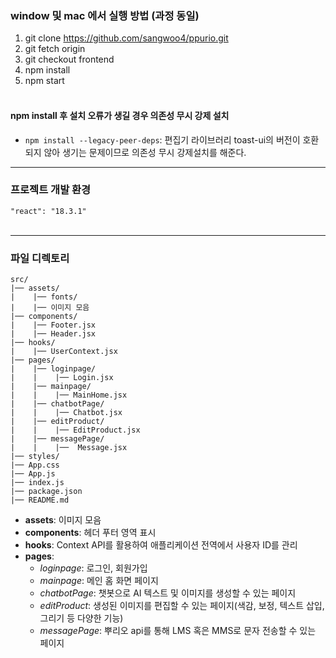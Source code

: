 ### window 및 mac 에서 실행 방법 (과정 동일)

1. git clone https://github.com/sangwoo4/ppurio.git
2. git fetch origin
3. git checkout frontend
4. npm install
5. npm start
<br/><br/>

#### npm install 후 설치 오류가 생길 경우 의존성 무시 강제 설치

- `npm install --legacy-peer-deps`: 편집기 라이브러리 toast-ui의 버전이 호환되지 않아 생기는 문제이므로 의존성 무시 강제설치를 해준다.

***

### 프로젝트 개발 환경

`"react": "18.3.1"`
<br/><br/>


***

### 파일 디렉토리

```
src/
|── assets/
|    |── fonts/
|    |── 이미지 모음
|── components/
|    |── Footer.jsx
|    |── Header.jsx
|── hooks/
|    |── UserContext.jsx
|── pages/
|    |── loginpage/
|    |    |── Login.jsx
|    |── mainpage/
|    |    |── MainHome.jsx
|    |── chatbotPage/
|    |    |── Chatbot.jsx
|    |── editProduct/
|    |    |── EditProduct.jsx
|    |── messagePage/
|    |    |──  Message.jsx
|── styles/
|── App.css
|── App.js
|── index.js
|── package.json
|── README.md
```

- **assets**: 이미지 모음
- **components**: 헤더 푸터 영역 표시
- **hooks**: Context API를 활용하여 애플리케이션 전역에서 사용자 ID를 관리
- **pages**: 
   - *loginpage*: 로그인, 회원가입
   - *mainpage*: 메인 홈 화면 페이지
   - *chatbotPage*: 챗봇으로 AI 텍스트 및 이미지를 생성할 수 있는 페이지
   - *editProduct*: 생성된 이미지를 편집할 수 있는 페이지(색감, 보정, 텍스트 삽입, 그리기 등 다양한 기능)
   - *messagePage*: 뿌리오 api를 통해 LMS 혹은 MMS로 문자 전송할 수 있는 페이지 